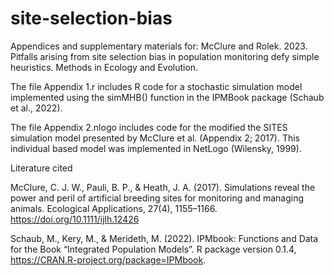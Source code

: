 # site-selection-bias
Appendices and supplementary materials for:
McClure and Rolek. 2023. Pitfalls arising from site selection bias in population monitoring defy simple heuristics. Methods in Ecology and Evolution.

The file Appendix 1.r includes R code for a stochastic simulation model implemented using the simMHB() function in the IPMBook package (Schaub et al., 2022).

The file Appendix 2.nlogo includes code for the modified the SITES simulation model presented by McClure et al. (Appendix 2; 2017). This individual based model was implemented in NetLogo (Wilensky, 1999).

Literature cited

McClure, C. J. W., Pauli, B. P., & Heath, J. A. (2017). Simulations reveal the power and peril of artificial breeding sites for monitoring and managing animals. Ecological Applications, 27(4), 1155–1166. https://doi.org/10.1111/ijlh.12426

Schaub, M., Kery, M., & Merideth, M. (2022). IPMbook: Functions and Data for the Book “Integrated Population Models”. R package version 0.1.4, <https://CRAN.R-project.org/package=IPMbook>.

